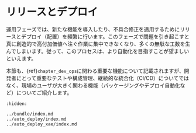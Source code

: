 # リリースとデプロイ

運用フェーズでは、新たな機能を導入したり、不具合修正を適用するためにリリースとデプロイ（配置）を頻繁に行います。このフェーズで問題を引き起こすと真に創造的で高付加価値へ注ぐ作業に集中できなくなり、多くの無駄な工数を生んでしまいます。従って、このプロセスは、より自動化を目指すことが望ましいといえます。

本節も、{ref}`chapter_dev_ops`に関わる重要な機能について記載されますが、開発者にとって重要なテストや構成管理、継続的な統合化（CI/CD）についてではなく、現場のユーザが大きく関わる機能（パッケージングやデプロイ自動化など）についてご紹介します。

```{toctree}
:hidden:

../bundle/index.md
../auto_deploy/index.md
../auto_deploy_xae/index.md
```